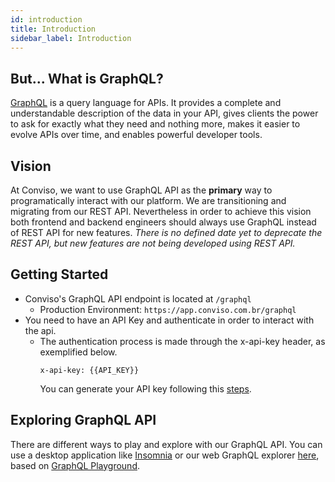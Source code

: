 ```yaml
---
id: introduction
title: Introduction
sidebar_label: Introduction
---
```


## But... What is GraphQL?
[GraphQL] is a query language for APIs. It provides a complete and understandable description of the data in your API, gives clients the power to ask for exactly what they need and nothing more, makes it easier to evolve APIs over time, and enables powerful developer tools.

## Vision
At Conviso, we want to use GraphQL API as the **primary** way to programatically interact with our platform. 
We are transitioning and migrating from our REST API. Nevertheless in order to achieve this vision both frontend and backend engineers should always use GraphQL instead of REST API for new features.
*There is no defined date yet to deprecate the REST API, but new features are not being developed using REST API.*

## Getting Started
- Conviso's GraphQL API endpoint is located at ```/graphql```
    - Production Environment: ```https://app.conviso.com.br/graphql```
- You need to have an API Key and authenticate in order to interact with the api.
    - The authentication process is made through the x-api-key header, as exemplified below.
        ```console 
        x-api-key: {{API_KEY}}
        ``` 
        You can generate your API key following this [steps](../../api/generate-apikey).

## Exploring GraphQL API
There are different ways to play and explore with our GraphQL API. 
You can use a desktop application like [Insomnia] or our web GraphQL explorer [here](https://conviso-graphql-playground.s3.us-west-2.amazonaws.com/index.html), based on [GraphQL Playground].


[GraphQL]: <https://graphql.org/>
[GraphQL Playground]: <https://github.com/graphql/graphql-playground>
[Insomnia]: <https://insomnia.rest/>
